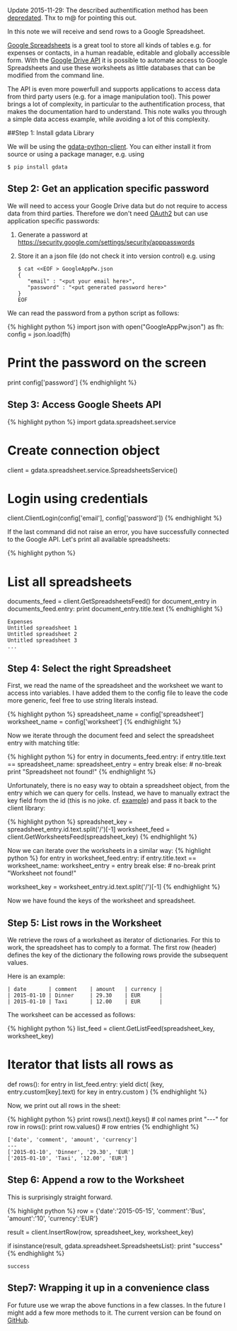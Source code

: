 <style> .center { margin-right: auto; margin-left:auto; display: block; max-width:600px } </style>
    
<!--# Using the Google Spreadsheets Python API -->

Update 2015-11-29: The described authentification method has been
[depredated](https://developers.google.com/gdata/docs/auth/clientlogin). Thx
to m@ for pointing this out.

In this note we will receive and send rows to a Google Spreadsheet.

[Google Spreadsheets](https://www.google.com/sheets/about/) is a great
tool to store all kinds of tables e.g. for expenses or contacts, in a
human readable, editable and globally accessible form.  With the
[Google Drive API](https://developers.google.com/drive/web/about-sdk)
it is possible to automate access to Google Spreadsheets and use these
worksheets as little databases that can be modified from the command
line.

The API is even more powerfull and supports applications to access
data from third party users (e.g. for a image manipulation tool). This
power brings a lot of complexity, in particular to the
authentification process, that makes the documentation hard to
understand. This note walks you through a simple data access example,
while avoiding a lot of this complexity.


##Step 1: Install gdata Library

We will be using the [gdata-python-client](https://github.com/google/gdata-python-client/).
You can either install it from source or using a package manager, e.g. using

    $ pip install gdata

## Step 2: Get an application specific password

We will need to access your Google Drive data but do not require to
access data from third parties.  Therefore we don't need 
[OAuth2](https://developers.google.com/identity/protocols/OAuth2)
but can use application specific passwords:

1. Generate a password at <https://security.google.com/settings/security/apppasswords>

2. Store it an a json file (do not check it into version control) e.g. using

       $ cat <<EOF > GoogleAppPw.json
       {
          "email" : "<put your email here>",
          "password" : "<put generated password here>"
       }
       EOF

We can read the password from a python script as follows:

{% highlight python %}
import json
with open("GoogleAppPw.json") as fh:
    config = json.load(fh)

# Print the password on the screen
print config['password']
{% endhighlight %}

## Step 3: Access Google Sheets API

{% highlight python %}
import gdata.spreadsheet.service

# Create connection object
client = gdata.spreadsheet.service.SpreadsheetsService()

# Login using credentials
client.ClientLogin(config['email'], config['password'])
{% endhighlight %}

If the last command did not raise an error, you have successfully connected to the Google API.
Let's print all available spreadsheets:

{% highlight python %}
# List all spreadsheets
documents_feed = client.GetSpreadsheetsFeed()
for document_entry in documents_feed.entry:
    print document_entry.title.text
{% endhighlight %}

    Expenses
    Untitled spreadsheet 1
    Untitled spreadsheet 2
    Untitled spreadsheet 3
    ...


## Step 4: Select the right Spreadsheet

First, we read the name of the spreadsheet and the worksheet we want to access into variables.
I have added them to the config file to leave the code more generic, feel free to use
string literals instead.

{% highlight python %}
spreadsheet_name = config['spreadsheet']
worksheet_name   = config['worksheet']
{% endhighlight %}

Now we iterate through the document feed and select the spreadsheet entry with matching title:

{% highlight python %}
for entry in documents_feed.entry:
    if entry.title.text == spreadsheet_name:
        spreadsheet_entry = entry
        break
else: # no-break
    print "Spreadsheet not found!"
{% endhighlight %}

Unfortunately, there is no easy way to obtain a spreadsheet object,
from the entry which we can query for cells. Instead, we have to
manually extract the key field from the id (this is no
joke. cf. [example](https://github.com/google/gdata-python-client/blob/master/samples/spreadsheets/spreadsheetExample.py#L52))
and pass it back to the client library:

{% highlight python %}
spreadsheet_key = spreadsheet_entry.id.text.split('/')[-1]
worksheet_feed  = client.GetWorksheetsFeed(spreadsheet_key)
{% endhighlight %}

Now we can iterate over the worksheets in a similar way:
{% highlight python %}
for entry in worksheet_feed.entry:
    if entry.title.text == worksheet_name:
        worksheet_entry = entry
        break
else: # no-break
    print "Worksheet not found!"

worksheet_key = worksheet_entry.id.text.split('/')[-1]
{% endhighlight %}

Now we have found the keys of the worksheet and spreadsheet.

## Step 5: List rows in the Worksheet

We retrieve the rows of a worksheet as iterator of dictionaries.  For
this to work, the spreadsheet has to comply to a format.  The first
row (header) defines the key of the dictionary the following rows
provide the subsequent values.

Here is an example:

    | date       | comment    | amount   | currency |
    | 2015-01-10 | Dinner     | 29.30    | EUR      |
    | 2015-01-10 | Taxi       | 12.00    | EUR      |

The worksheet can be accessed as follows:

{% highlight python %}
list_feed = client.GetListFeed(spreadsheet_key, worksheet_key)

# Iterator that lists all rows as
def rows():
    for entry in list_feed.entry:
        yield dict( (key, entry.custom[key].text) for key in entry.custom )
{% endhighlight %}

Now, we print out all rows in the sheet:

{% highlight python %}
print rows().next().keys() # col names
print "---"
for row in rows():
    print row.values() # row entries
{% endhighlight %}

    ['date', 'comment', 'amount', 'currency']
    ---
    ['2015-01-10', 'Dinner', '29.30', 'EUR']
    ['2015-01-10', 'Taxi', '12.00', 'EUR']

## Step 6: Append a row to the Worksheet

This is surprisingly straight forward.

{% highlight python %}
row = {'date':'2015-05-15', 'comment':'Bus', 'amount':'10', 'currency':'EUR'}

result = client.InsertRow(row, spreadsheet_key, worksheet_key)

if isinstance(result, gdata.spreadsheet.SpreadsheetsList): print "success"
{% endhighlight %}

    success

## Step7: Wrapping it up in a convenience class

For future use we wrap the above functions in a few classes. 
In the future I might add a few more methods to it. The current
version can be found on [GitHub](https://gist.github.com/HeinrichHartmann/fedc3fd54314ac4cec41).

<script src="https://gist.github.com/HeinrichHartmann/fedc3fd54314ac4cec41.js"></script>
